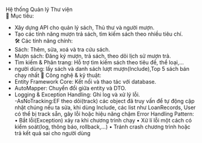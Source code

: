 Hệ thống Quản lý Thư viện  
🎯 Mục tiêu:  
- Xây dựng API cho quản lý sách, Thủ thư và người mượn.  
- Tạo các tính năng mượn trả sách, tìm kiếm sách theo nhiều tiêu chí.  
🛠 Các tính năng chính:  
- Sách: Thêm, sửa, xoá và tra cứu sách.  
- Mượn sách: Đăng ký mượn, trả sách, theo dõi lịch sử mượn trả.  
- Tìm kiếm & Phân trang: Hỗ trợ tìm kiếm sách theo tiêu đề, thể loại,...
- người dùng: lấy sách và danh sách lượt mượn(Include),Top 5 sách bán chạy nhất
🔧 Công nghệ & kỹ thuật:  
- Entity Framework Core: Kết nối và thao tác với database.  
- AutoMapper: Chuyển đổi giữa entity và DTO.  
- Logging & Exception Handling: Ghi log và xử lý lỗi.  
-AsNoTracking:EF theo dõi(track) các object đã truy vấn để tự động cập nhật chúng nếu ta sửa, khi dùng Include, các list như LoanRecords, User có thể bị track sẵn, gây lỗi hoặc hiệu năng chậm
Error Handling Pattern:
•	Bắt lỗi(Exception) xảy ra khi chương trình chạy
•	Xử lí lỗi một cách có kiểm soát(log, thông báo, rollback,…)
•	Tránh crash chương trình hoặc trả kết quả sai cho người dùng
